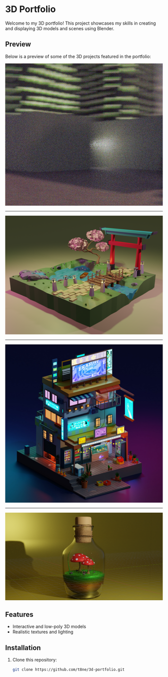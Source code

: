 # 3D Portfolio

Welcome to my 3D portfolio! This project showcases my skills in creating and displaying 3D models and scenes using Blender.

## Preview

Below is a preview of some of the 3D projects featured in the portfolio:

<div align="center">
  <img src="tp1-f1/f1-animation.gif" alt="TP1">
  <hr>
   <img src="tp2-sakura/Render.png" alt="TP2">
  <hr>
  <img src="tp3-store/FotosTP3/1.jpg" alt="TP3">
  <hr>
  <img src="random-files/mush.png" alt="Mushroom">
</div>

## Features

- Interactive and low-poly 3D models
- Realistic textures and lighting

## Installation

1. Clone this repository:

   ```bash
   git clone https://github.com/t8ne/3d-portfolio.git
